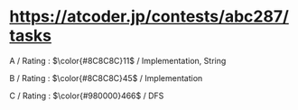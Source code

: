 # https://atcoder.jp/contests/abc287/tasks

A / Rating : $\color{#8C8C8C}11$ / Implementation, String

B / Rating : $\color{#8C8C8C}45$ / Implementation

C / Rating : $\color{#980000}466$ / DFS
